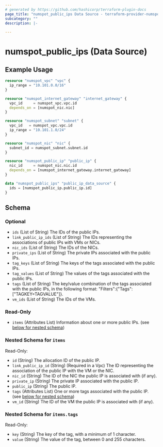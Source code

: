 ```yaml
---
# generated by https://github.com/hashicorp/terraform-plugin-docs
page_title: "numspot_public_ips Data Source - terraform-provider-numspot"
subcategory: ""
description: |-
  
---
```


# numspot_public_ips (Data Source)



## Example Usage

```terraform
resource "numspot_vpc" "vpc" {
  ip_range = "10.101.0.0/16"
}

resource "numspot_internet_gateway" "internet_gateway" {
  vpc_id     = numspot_vpc.vpc.id
  depends_on = [numspot_nic.nic]
}

resource "numspot_subnet" "subnet" {
  vpc_id   = numspot_vpc.vpc.id
  ip_range = "10.101.1.0/24"
}

resource "numspot_nic" "nic" {
  subnet_id = numspot_subnet.subnet.id
}

resource "numspot_public_ip" "public_ip" {
  nic_id     = numspot_nic.nic.id
  depends_on = [numspot_internet_gateway.internet_gateway]
}

data "numspot_public_ips" "public_ip_data_source" {
  ids = [numspot_public_ip.public_ip.id]
}
```

<!-- schema generated by tfplugindocs -->
## Schema

### Optional

- `ids` (List of String) The IDs of the public IPs.
- `link_public_ip_ids` (List of String) The IDs representing the associations of public IPs with VMs or NICs.
- `nic_ids` (List of String) The IDs of the NICs.
- `private_ips` (List of String) The private IPs associated with the public IPs.
- `tag_keys` (List of String) The keys of the tags associated with the public IPs.
- `tag_values` (List of String) The values of the tags associated with the public IPs.
- `tags` (List of String) The key/value combination of the tags associated with the public IPs, in the following format: &quot;Filters&quot;:{&quot;Tags&quot;:[&quot;TAGKEY=TAGVALUE&quot;]}.
- `vm_ids` (List of String) The IDs of the VMs.

### Read-Only

- `items` (Attributes List) Information about one or more public IPs. (see [below for nested schema](#nestedatt--items))

<a id="nestedatt--items"></a>
### Nested Schema for `items`

Read-Only:

- `id` (String) The allocation ID of the public IP.
- `link_public_ip_id` (String) (Required in a Vpc) The ID representing the association of the public IP with the VM or the NIC.
- `nic_id` (String) The ID of the NIC the public IP is associated with (if any).
- `private_ip` (String) The private IP associated with the public IP.
- `public_ip` (String) The public IP.
- `tags` (Attributes List) One or more tags associated with the public IP. (see [below for nested schema](#nestedatt--items--tags))
- `vm_id` (String) The ID of the VM the public IP is associated with (if any).

<a id="nestedatt--items--tags"></a>
### Nested Schema for `items.tags`

Read-Only:

- `key` (String) The key of the tag, with a minimum of 1 character.
- `value` (String) The value of the tag, between 0 and 255 characters.

